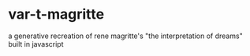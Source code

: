 # var-t-magritte
a generative recreation of rene magritte's "the interpretation of dreams" built in javascript
